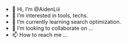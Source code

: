 - 👋 Hi, I’m @AidenLiii
- 👀 I’m interested in tools, techs.
- 🌱 I’m currently learning search optimization.
- 💞️ I’m looking to collaborate on ...
- 📫 How to reach me ...

<!---
AidenLiii/AidenLiii is a ✨ special ✨ repository because its `README.md` (this file) appears on your GitHub profile.
You can click the Preview link to take a look at your changes.
--->
